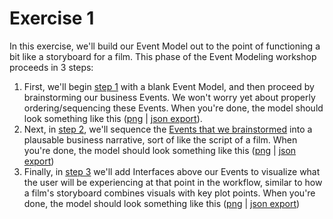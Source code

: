 # Exercise 1

In this exercise, we'll build our Event Model out to the point of
functioning a bit like a storyboard for a film.  This phase of the
Event Modeling workshop proceeds in 3 steps:

1. First, we'll begin [step 1](./step-1) with a blank Event
   Model, and then proceed by brainstorming our business Events.  We
   won't worry yet about properly ordering/sequencing these
   Events. When you're done, the model should look something like this
   ([png](./step-1/result.png?raw=1) |
   [json export](./step-1/result.json?raw=1)).
2. Next, in [step 2](./step-2), we'll sequence the
   [Events that we brainstormed](./step-2) into a plausable
   business narrative, sort of like the script of a film. When you're
   done, the model should look something like this ([png](./step-2/result.png?raw=1) |
   [json export](./step-2/result.json?raw=1))
3. Finally, in [step 3](./step-3) we'll add Interfaces above our
   Events to visualize what the user will be experiencing at that
   point in the workflow, similar to how a film's storyboard combines
   visuals with key plot points. When you're done, the model should look something like this
   ([png](./step-3/result.png?raw=1) | [json export](./step-3/result.json?raw=1))
